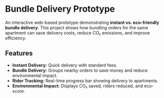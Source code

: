 # Bundle Delivery Prototype

An interactive web-based prototype demonstrating **instant vs. eco-friendly bundle delivery**. This project shows how bundling orders for the same apartment can save delivery costs, reduce CO₂ emissions, and improve efficiency.  

## Features

- **Instant Delivery:** Quick delivery with standard fees.  
- **Bundle Delivery:** Groups nearby orders to save money and reduce environmental impact.  
- **Rider Tracking:** Real-time progress bar showing delivery to apartments.  
- **Environmental Impact:** Displays CO₂ saved, riders reduced, and eco-score.
